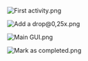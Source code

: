 ![First activity.png](https://bitbucket.org/repo/pLKEdj/images/832315478-First%20activity.png)

![Add a drop@0,25x.png](https://bitbucket.org/repo/pLKEdj/images/3903258040-Add%20a%20drop@0,25x.png)

![Main GUI.png](https://bitbucket.org/repo/pLKEdj/images/540615294-Main%20GUI.png)

![Mark as completed.png](https://bitbucket.org/repo/pLKEdj/images/901153702-Mark%20as%20completed.png)